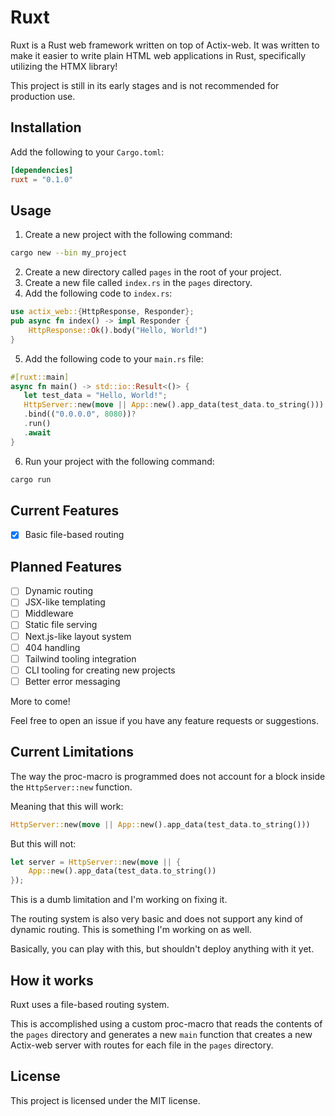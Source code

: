 # Ruxt
Ruxt is a Rust web framework written on top of Actix-web. It was written to make it easier to write plain HTML web applications in Rust, specifically utilizing the HTMX library!

This project is still in its early stages and is not recommended for production use.

## Installation
Add the following to your `Cargo.toml`:
```toml
[dependencies]
ruxt = "0.1.0"
```

## Usage
1. Create a new project with the following command:
```bash
cargo new --bin my_project
```
2. Create a new directory called `pages` in the root of your project.
3. Create a new file called `index.rs` in the `pages` directory.
4. Add the following code to `index.rs`:
```rust
use actix_web::{HttpResponse, Responder};
pub async fn index() -> impl Responder {
    HttpResponse::Ok().body("Hello, World!")
}
```
5. Add the following code to your `main.rs` file:
```rust
#[ruxt::main]
async fn main() -> std::io::Result<()> {
   let test_data = "Hello, World!";
   HttpServer::new(move || App::new().app_data(test_data.to_string()))
   .bind(("0.0.0.0", 8080))?
   .run()
   .await
}
```
6. Run your project with the following command:
```bash
cargo run
```

## Current Features
- [x] Basic file-based routing

## Planned Features
- [ ] Dynamic routing
- [ ] JSX-like templating
- [ ] Middleware
- [ ] Static file serving
- [ ] Next.js-like layout system
- [ ] 404 handling
- [ ] Tailwind tooling integration
- [ ] CLI tooling for creating new projects
- [ ] Better error messaging

More to come!

Feel free to open an issue if you have any feature requests or suggestions.

## Current Limitations
The way the proc-macro is programmed does not account for a block inside the `HttpServer::new` function.

Meaning that this will work:
```rust
HttpServer::new(move || App::new().app_data(test_data.to_string()))
```

But this will not:
```rust
let server = HttpServer::new(move || {
    App::new().app_data(test_data.to_string())
});
```

This is a dumb limitation and I'm working on fixing it.

The routing system is also very basic and does not support any kind of dynamic routing. This is something I'm working on as well.

Basically, you can play with this, but shouldn't deploy anything with it yet.

## How it works
Ruxt uses a file-based routing system.

This is accomplished using a custom proc-macro that reads the contents of the `pages` directory and generates a new `main` function that creates a new Actix-web server with routes for each file in the `pages` directory.

## License
This project is licensed under the MIT license.
